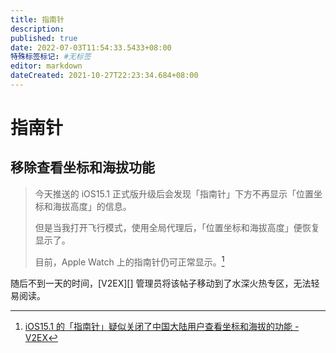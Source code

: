 ```yaml
---
title: 指南针
description:
published: true
date: 2022-07-03T11:54:33.5433+08:00
特殊标签标记: #无标签
editor: markdown
dateCreated: 2021-10-27T22:23:34.684+08:00
---
```


# 指南针

## 移除查看坐标和海拔功能

> 今天推送的 iOS15.1 正式版升级后会发现「指南针」下方不再显示「位置坐标和海拔高度」的信息。  
>
> 但是当我打开飞行模式，使用全局代理后，「位置坐标和海拔高度」便恢复显示了。 
> 
> 目前，Apple Watch 上的指南针仍可正常显示。[^810587]

[^810587]: [iOS15.1 的「指南针」疑似关闭了中国大陆用户查看坐标和海拔的功能 - V2EX](https://web.archive.org/web/20211026125600/https://v2ex.com/t/810587)

随后不到一天的时间，[V2EX][] 管理员将该帖子移动到了水深火热专区，无法轻易阅读。
